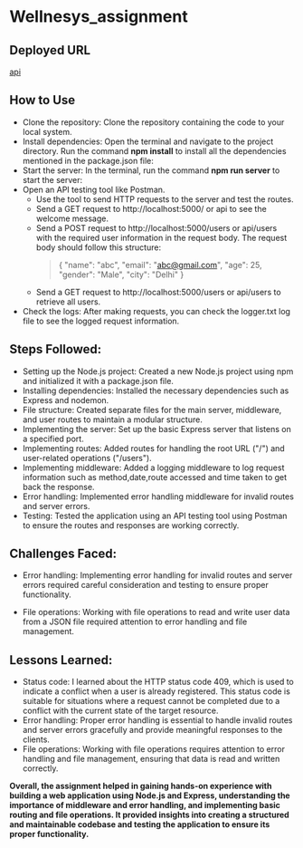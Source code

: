 # Wellnesys_assignment

## Deployed URL
[api](https://wellnesys-assignment-9p64.onrender.com/)

## How to Use

- Clone the repository: Clone the repository containing the code to your local system.
- Install dependencies: Open the terminal and navigate to the project directory. Run the command **npm install** to install all the dependencies mentioned in the package.json file:
- Start the server: In the terminal, run the command  **npm run server** to start the server:
- Open an API testing tool like Postman.
    - Use the tool to send HTTP requests to the server and test the routes.
    - Send a GET request to http://localhost:5000/ or api to see the welcome message.
    - Send a POST request to http://localhost:5000/users or api/users with the required user information in the request body. The request body should follow this structure:
        >{
            "name": "abc",
            "email": "abc@gmail.com",
            "age": 25,
            "gender": "Male",
            "city": "Delhi"
        }
    - Send a GET request to http://localhost:5000/users or api/users to retrieve all users.
- Check the logs: After making requests, you can check the logger.txt log file to see the logged request information.

## Steps Followed:

- Setting up the Node.js project: Created a new Node.js project using npm and initialized it with a package.json file.
- Installing dependencies: Installed the necessary dependencies such as Express and nodemon.
- File structure: Created separate files for the main server, middleware, and user routes to maintain a modular structure.
- Implementing the server: Set up the basic Express server that listens on a specified port.
- Implementing routes: Added routes for handling the root URL ("/") and user-related operations ("/users").
- Implementing middleware: Added a logging middleware to log request information such as method,date,route accessed and time taken to get back the response.
- Error handling: Implemented error handling middleware for invalid routes and server errors.
- Testing: Tested the application using an API testing tool using Postman to ensure the routes and responses are working correctly.

## Challenges Faced:

- Error handling: Implementing error handling for invalid routes and server errors required careful consideration and testing to ensure proper functionality.

- File operations: Working with file operations to read and write user data from a JSON file required attention to error handling and file management.

## Lessons Learned:

- Status code: I learned about the HTTP status code 409, which is used to indicate a conflict when a user is already registered. This status code is suitable for situations where a request cannot be completed due to a conflict with the current state of the target resource.
- Error handling: Proper error handling is essential to handle invalid routes and server errors gracefully and provide meaningful responses to the clients.
- File operations: Working with file operations requires attention to error handling and file management, ensuring that data is read and written correctly.

**Overall, the assignment helped in gaining hands-on experience with building a web application using Node.js and Express, understanding the importance of middleware and error handling, and implementing basic routing and file operations. It provided insights into creating a structured and maintainable codebase and testing the application to ensure its proper functionality.**



